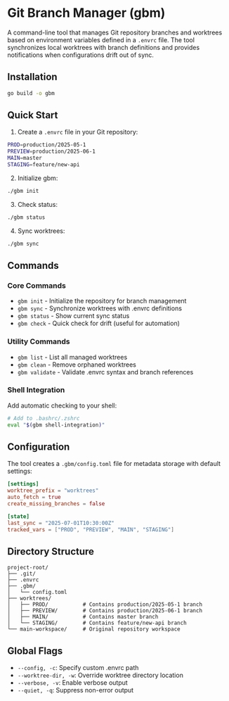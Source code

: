 # Git Branch Manager (gbm)

A command-line tool that manages Git repository branches and worktrees based on environment variables defined in a `.envrc` file. The tool synchronizes local worktrees with branch definitions and provides notifications when configurations drift out of sync.

## Installation

```bash
go build -o gbm
```

## Quick Start

1. Create a `.envrc` file in your Git repository:
```bash
PROD=production/2025-05-1
PREVIEW=production/2025-06-1
MAIN=master
STAGING=feature/new-api
```

2. Initialize gbm:
```bash
./gbm init
```

3. Check status:
```bash
./gbm status
```

4. Sync worktrees:
```bash
./gbm sync
```

## Commands

### Core Commands

- `gbm init` - Initialize the repository for branch management
- `gbm sync` - Synchronize worktrees with .envrc definitions
- `gbm status` - Show current sync status
- `gbm check` - Quick check for drift (useful for automation)

### Utility Commands

- `gbm list` - List all managed worktrees
- `gbm clean` - Remove orphaned worktrees
- `gbm validate` - Validate .envrc syntax and branch references

### Shell Integration

Add automatic checking to your shell:

```bash
# Add to .bashrc/.zshrc
eval "$(gbm shell-integration)"
```

## Configuration

The tool creates a `.gbm/config.toml` file for metadata storage with default settings:

```toml
[settings]
worktree_prefix = "worktrees"
auto_fetch = true
create_missing_branches = false

[state]
last_sync = "2025-07-01T10:30:00Z"
tracked_vars = ["PROD", "PREVIEW", "MAIN", "STAGING"]
```

## Directory Structure

```
project-root/
├── .git/
├── .envrc
├── .gbm/
│   └── config.toml
├── worktrees/
│   ├── PROD/           # Contains production/2025-05-1 branch
│   ├── PREVIEW/        # Contains production/2025-06-1 branch
│   ├── MAIN/           # Contains master branch
│   └── STAGING/        # Contains feature/new-api branch
└── main-workspace/     # Original repository workspace
```

## Global Flags

- `--config, -c`: Specify custom .envrc path
- `--worktree-dir, -w`: Override worktree directory location
- `--verbose, -v`: Enable verbose output
- `--quiet, -q`: Suppress non-error output
